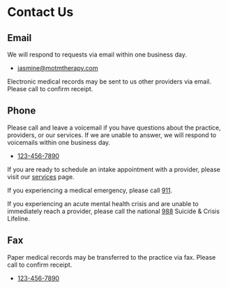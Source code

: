 # Contact Us

## Email

We will respond to requests via email within one business day.

- [jasmine@motmtherapy.com](mailto:jasmine@motmtherapy.com)

Electronic medical records may be sent to us other providers via email. Please call to confirm receipt.

## Phone

Please call and leave a voicemail if you have questions about the practice, providers, or our services.
If we are unable to answer, we will respond to voicemails within one business day.

- [123-456-7890](tel:1234567890)

If you are ready to schedule an intake appointment with a provider, please visit our [services](services.md) page.

If you experiencing a medical emergency, please call [911](tel:911).

If you experiencing an acute mental health crisis and are unable to immediately reach a provider,
please call the national [988](tel:988) Suicide & Crisis Lifeline.

## Fax

Paper medical records may be transferred to the practice via fax. Please call to confirm receipt.

- [123-456-7890](tel:1234567890)
